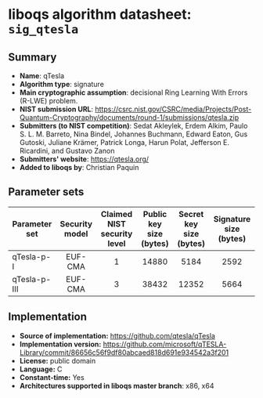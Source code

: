 liboqs algorithm datasheet: `sig_qtesla`
========================================

Summary
-------

- **Name**: qTesla
- **Algorithm type**: signature
- **Main cryptographic assumption**: decisional Ring Learning With Errors (R-LWE) problem.
- **NIST submission URL**: https://csrc.nist.gov/CSRC/media/Projects/Post-Quantum-Cryptography/documents/round-1/submissions/qtesla.zip
- **Submitters (to NIST competition)**: Sedat Akleylek, Erdem Alkim, Paulo S. L. M. Barreto, Nina Bindel, Johannes Buchmann, Edward Eaton, Gus Gutoski, Juliane Krämer, Patrick Longa, Harun Polat, Jefferson E. Ricardini, and Gustavo Zanon
- **Submitters' website**: https://qtesla.org/
- **Added to liboqs by**: Christian Paquin

Parameter sets
--------------

| Parameter set | Security model | Claimed NIST security level | Public key size (bytes) | Secret key size (bytes) | Signature size (bytes) |
|---------------|:--------------:|:---------------------------:|:-----------------------:|:-----------------------:|:----------------------:|
| qTesla-p-I    |    EUF-CMA     |              1              |         14880           |          5184           |          2592          |
| qTesla-p-III  |    EUF-CMA     |              3              |         38432           |         12352           |          5664          |

Implementation
--------------

- **Source of implementation:** https://github.com/qtesla/qTesla
- **Implementation version:** https://github.com/microsoft/qTESLA-Library/commit/86656c56f9df80abcaed818d691e934542a3f201
- **License:** public domain
- **Language:** C
- **Constant-time:** Yes
- **Architectures supported in liboqs master branch**: x86, x64

